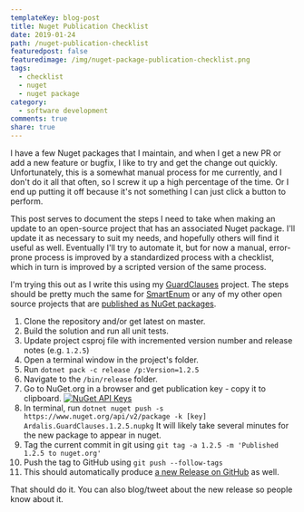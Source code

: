 ```yaml
---
templateKey: blog-post
title: Nuget Publication Checklist
date: 2019-01-24
path: /nuget-publication-checklist
featuredpost: false
featuredimage: /img/nuget-package-publication-checklist.png
tags:
  - checklist
  - nuget
  - nuget package
category:
  - software development
comments: true
share: true
---
```


I have a few Nuget packages that I maintain, and when I get a new PR or add a new feature or bugfix, I like to try and get the change out quickly. Unfortunately, this is a somewhat manual process for me currently, and I don't do it all that often, so I screw it up a high percentage of the time. Or I end up putting it off because it's not something I can just click a button to perform.

This post serves to document the steps I need to take when making an update to an open-source project that has an associated Nuget package. I'll update it as necessary to suit my needs, and hopefully others will find it useful as well. Eventually I'll try to automate it, but for now a manual, error-prone process is improved by a standardized process with a checklist, which in turn is improved by a scripted version of the same process.

I'm trying this out as I write this using my [GuardClauses](https://github.com/ardalis/GuardClauses) project. The steps should be pretty much the same for [SmartEnum](https://github.com/ardalis/SmartEnum) or any of my other open source projects that are [published as NuGet packages](https://www.nuget.org/packages?q=ardalis).

1. Clone the repository and/or get latest on master.
2. Build the solution and run all unit tests.
3. Update project csproj file with incremented version number and release notes (e.g. `1.2.5`)
4. Open a terminal window in the project's folder.
5. Run `dotnet pack -c release /p:Version=1.2.5` 
6. Navigate to the `/bin/release` folder.
7. Go to NuGet.org in a browser and get publication key - copy it to clipboard. [![NuGet API Keys](/img/nuget-api-keys.png)](/img/nuget-api-keys.png)
8. In terminal, run `dotnet nuget push -s https://www.nuget.org/api/v2/package -k [key] Ardalis.GuardClauses.1.2.5.nupkg` It will likely take several minutes for the new package to appear in nuget.
9. Tag the current commit in git using `git tag -a 1.2.5 -m 'Published 1.2.5 to nuget.org'`
10. Push the tag to GitHub using `git push --follow-tags`
11. This should automatically produce [a new Release on GitHub](https://github.com/ardalis/GuardClauses/releases) as well.

That should do it. You can also blog/tweet about the new release so people know about it.
